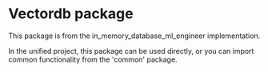 # Vectordb package
    
This package is from the in_memory_database_ml_engineer implementation.

In the unified project, this package can be used directly, or you can import common
functionality from the 'common' package.
